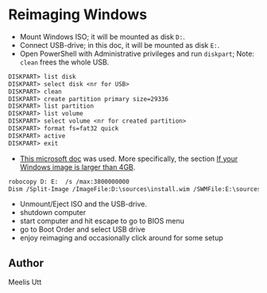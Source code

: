 # Reimaging Windows

* Mount Windows ISO; it will be mounted as disk `D:`.
* Connect USB-drive; in this doc, it will be mounted as disk `E:`.
* Open PowerShell with Administrative privileges and run `diskpart`; Note: `clean` frees the whole USB.

```txt
DISKPART> list disk
DISKPART> select disk <nr for USB>
DISKPART> clean
DISKPART> create partition primary size=29336
DISKPART> list partition
DISKPART> list volume
DISKPART> select volume <nr for created partition>
DISKPART> format fs=fat32 quick
DISKPART> active
DISKPART> exit
```

* [This microsoft doc](https://learn.microsoft.com/en-us/windows-hardware/manufacture/desktop/install-windows-from-a-usb-flash-drive?view=windows-11) was used.
More specifically, the section [If your Windows image is larger than 4GB](https://learn.microsoft.com/en-us/windows-hardware/manufacture/desktop/install-windows-from-a-usb-flash-drive?view=windows-11#if-your-windows-image-is-larger-than-4gb).

```sh
robocopy D: E:  /s /max:3800000000 
Dism /Split-Image /ImageFile:D:\sources\install.wim /SWMFile:E:\sources\install.swm /FileSize:3800
```

* Unmount/Eject ISO and the USB-drive.
* shutdown computer
* start computer and hit escape to go to BIOS menu
* go to Boot Order and select USB drive
* enjoy reimaging and occasionally click around for some setup

## Author

Meelis Utt

